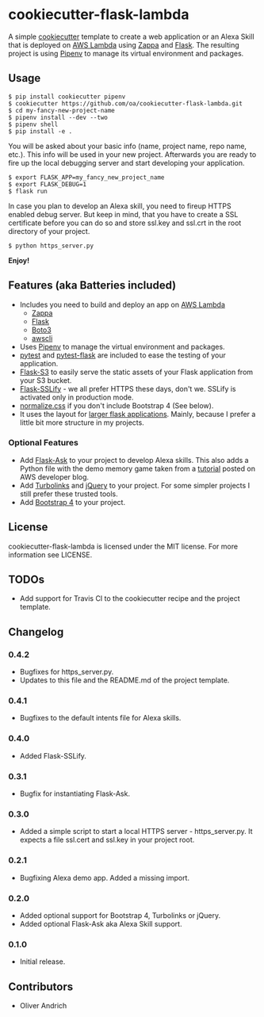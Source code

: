 # cookiecutter-flask-lambda

A simple [cookiecutter](https://cookiecutter.readthedocs.io/en/latest/)
template to create a web application or an Alexa Skill that is deployed on
[AWS Lambda](https://aws.amazon.com/lambda/details/) using
[Zappa](https://www.zappa.io) and [Flask](http://flask.pocoo.org). The
resulting project is using [Pipenv](http://docs.pipenv.org/en/latest/) to
manage its virtual environment and packages.

## Usage

```
$ pip install cookiecutter pipenv
$ cookiecutter https://github.com/oa/cookiecutter-flask-lambda.git
$ cd my-fancy-new-project-name
$ pipenv install --dev --two
$ pipenv shell
$ pip install -e .
```

You will be asked about your basic info (name, project name, repo name, etc.).
This info will be used in your new project. Afterwards you are ready to fire up
the local debugging server and start developing your application.

```
$ export FLASK_APP=my_fancy_new_project_name
$ export FLASK_DEBUG=1
$ flask run
```

In case you plan to develop an Alexa skill, you need to fireup HTTPS enabled
debug server. But keep in mind, that you have to create a SSL certificate
before you can do so and store ssl.key and ssl.crt in the root directory of
your project.

```
$ python https_server.py
```

**Enjoy!**

## Features (aka Batteries included)

 * Includes you need to build and deploy an app on
 [AWS Lambda](https://aws.amazon.com/lambda/details/)
    * [Zappa](https://www.zappa.io)
    * [Flask](http://flask.pocoo.org)
    * [Boto3](https://boto3.readthedocs.io/en/latest/)
    * [awscli](https://github.com/aws/aws-cli)
 * Uses [Pipenv](http://docs.pipenv.org/en/latest/) to manage the virtual
 environment and packages.
 * [pytest](http://doc.pytest.org/en/latest/) and
 [pytest-flask](https://pytest-flask.readthedocs.io/en/latest/) are included to
 ease the testing of your application.
 * [Flask-S3](http://flask-s3.readthedocs.io/en/latest/) to easily serve the
 static assets of your Flask application from your S3 bucket.
 * [Flask-SSLify](https://github.com/kennethreitz/flask-sslify) - we all prefer
 HTTPS these days, don't we. SSLify is activated only in production mode.
 * [normalize.css](https://necolas.github.io/normalize.css/) if you don't
 include Bootstrap 4 (See below).
 * It uses the layout for
 [larger flask applications](http://flask.pocoo.org/docs/0.12/patterns/packages/).
 Mainly, because I prefer a little bit more structure in my projects.

### Optional Features

 * Add [Flask-Ask](https://github.com/johnwheeler/flask-ask) to your project to
 develop Alexa skills. This also adds a Python file with the demo memory game
 taken from a
 [tutorial](https://developer.amazon.com/blogs/post/Tx14R0IYYGH3SKT/Flask-Ask-A-New-Python-Framework-for-Rapid-Alexa-Skills-Kit-Development)
 posted on AWS developer blog.
 * Add [Turbolinks](https://github.com/turbolinks/turbolinks)
 and [jQuery](http://jquery.com) to your project. For some simpler projects I
 still prefer these trusted tools.
 * Add [Bootstrap 4](https://v4-alpha.getbootstrap.com) to your project.

## License

cookiecutter-flask-lambda is licensed under the MIT license. For more
information see LICENSE.

## TODOs

 * Add support for Travis CI to the cookiecutter recipe and the project template.

## Changelog

### 0.4.2

 * Bugfixes for https_server.py.
 * Updates to this file and the README.md of the project template.

### 0.4.1

 * Bugfixes to the default intents file for Alexa skills.

### 0.4.0

 * Added Flask-SSLify.

### 0.3.1

 * Bugfix for instantiating Flask-Ask.

### 0.3.0

 * Added a simple script to start a local HTTPS server - https_server.py. It
 expects a file ssl.cert and ssl.key in your project root.

### 0.2.1

 * Bugfixing Alexa demo app. Added a missing import.

### 0.2.0

 * Added optional support for Bootstrap 4, Turbolinks or jQuery.
 * Added optional Flask-Ask aka Alexa Skill support.

### 0.1.0

 * Initial release.

## Contributors

 * Oliver Andrich
